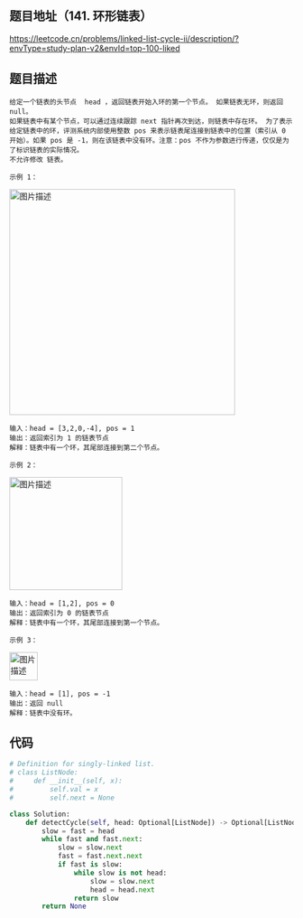 ## 题目地址（141. 环形链表）

https://leetcode.cn/problems/linked-list-cycle-ii/description/?envType=study-plan-v2&envId=top-100-liked

## 题目描述

```
给定一个链表的头节点  head ，返回链表开始入环的第一个节点。 如果链表无环，则返回 null。
如果链表中有某个节点，可以通过连续跟踪 next 指针再次到达，则链表中存在环。 为了表示给定链表中的环，评测系统内部使用整数 pos 来表示链表尾连接到链表中的位置（索引从 0 开始）。如果 pos 是 -1，则在该链表中没有环。注意：pos 不作为参数进行传递，仅仅是为了标识链表的实际情况。
不允许修改 链表。

示例 1：
```

<p>
  <img src="https://assets.leetcode-cn.com/aliyun-lc-upload/uploads/2018/12/07/circularlinkedlist.png" alt="图片描述" width="400">
</p>

```
输入：head = [3,2,0,-4], pos = 1
输出：返回索引为 1 的链表节点
解释：链表中有一个环，其尾部连接到第二个节点。

示例 2：
```

<p>
  <img src="https://assets.leetcode-cn.com/aliyun-lc-upload/uploads/2018/12/07/circularlinkedlist_test2.png" alt="图片描述" width="200">
</p>

```
输入：head = [1,2], pos = 0
输出：返回索引为 0 的链表节点
解释：链表中有一个环，其尾部连接到第一个节点。

示例 3：
```

<p>
  <img src="https://assets.leetcode-cn.com/aliyun-lc-upload/uploads/2018/12/07/circularlinkedlist_test3.png" alt="图片描述" width="50">
</p>

```
输入：head = [1], pos = -1
输出：返回 null
解释：链表中没有环。
```







## 代码

```python
# Definition for singly-linked list.
# class ListNode:
#     def __init__(self, x):
#         self.val = x
#         self.next = None

class Solution:
    def detectCycle(self, head: Optional[ListNode]) -> Optional[ListNode]:
        slow = fast = head
        while fast and fast.next:
            slow = slow.next
            fast = fast.next.next
            if fast is slow:
                while slow is not head:
                    slow = slow.next
                    head = head.next
                return slow
        return None
```
